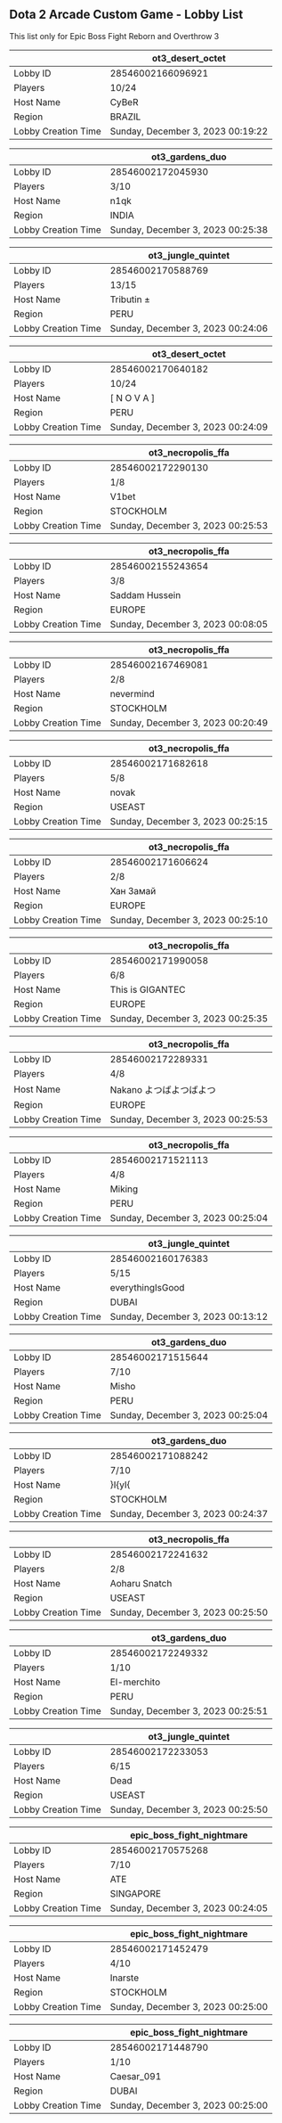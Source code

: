 ## Dota 2 Arcade Custom Game - Lobby List

This list only for Epic Boss Fight Reborn and Overthrow 3

|  | ot3_desert_octet |
| ------ | ------ |
| Lobby ID | 28546002166096921 |
| Players | 10/24 |
| Host Name | CyBeR |
| Region | BRAZIL |
| Lobby Creation Time | Sunday, December 3, 2023 00:19:22 |


|  | ot3_gardens_duo |
| ------ | ------ |
| Lobby ID | 28546002172045930 |
| Players | 3/10 |
| Host Name | n1qk |
| Region | INDIA |
| Lobby Creation Time | Sunday, December 3, 2023 00:25:38 |


|  | ot3_jungle_quintet |
| ------ | ------ |
| Lobby ID | 28546002170588769 |
| Players | 13/15 |
| Host Name | Tributin ± |
| Region | PERU |
| Lobby Creation Time | Sunday, December 3, 2023 00:24:06 |


|  | ot3_desert_octet |
| ------ | ------ |
| Lobby ID | 28546002170640182 |
| Players | 10/24 |
| Host Name | [ N O V A ] |
| Region | PERU |
| Lobby Creation Time | Sunday, December 3, 2023 00:24:09 |


|  | ot3_necropolis_ffa |
| ------ | ------ |
| Lobby ID | 28546002172290130 |
| Players | 1/8 |
| Host Name | V1bet |
| Region | STOCKHOLM |
| Lobby Creation Time | Sunday, December 3, 2023 00:25:53 |


|  | ot3_necropolis_ffa |
| ------ | ------ |
| Lobby ID | 28546002155243654 |
| Players | 3/8 |
| Host Name | Saddam Hussein |
| Region | EUROPE |
| Lobby Creation Time | Sunday, December 3, 2023 00:08:05 |


|  | ot3_necropolis_ffa |
| ------ | ------ |
| Lobby ID | 28546002167469081 |
| Players | 2/8 |
| Host Name | nevermind |
| Region | STOCKHOLM |
| Lobby Creation Time | Sunday, December 3, 2023 00:20:49 |


|  | ot3_necropolis_ffa |
| ------ | ------ |
| Lobby ID | 28546002171682618 |
| Players | 5/8 |
| Host Name | novak |
| Region | USEAST |
| Lobby Creation Time | Sunday, December 3, 2023 00:25:15 |


|  | ot3_necropolis_ffa |
| ------ | ------ |
| Lobby ID | 28546002171606624 |
| Players | 2/8 |
| Host Name | Хан Замай |
| Region | EUROPE |
| Lobby Creation Time | Sunday, December 3, 2023 00:25:10 |


|  | ot3_necropolis_ffa |
| ------ | ------ |
| Lobby ID | 28546002171990058 |
| Players | 6/8 |
| Host Name | This is GIGANTEC |
| Region | EUROPE |
| Lobby Creation Time | Sunday, December 3, 2023 00:25:35 |


|  | ot3_necropolis_ffa |
| ------ | ------ |
| Lobby ID | 28546002172289331 |
| Players | 4/8 |
| Host Name | Nakano よつばよつばよつ |
| Region | EUROPE |
| Lobby Creation Time | Sunday, December 3, 2023 00:25:53 |


|  | ot3_necropolis_ffa |
| ------ | ------ |
| Lobby ID | 28546002171521113 |
| Players | 4/8 |
| Host Name | Miking |
| Region | PERU |
| Lobby Creation Time | Sunday, December 3, 2023 00:25:04 |


|  | ot3_jungle_quintet |
| ------ | ------ |
| Lobby ID | 28546002160176383 |
| Players | 5/15 |
| Host Name | everythingIsGood |
| Region | DUBAI |
| Lobby Creation Time | Sunday, December 3, 2023 00:13:12 |


|  | ot3_gardens_duo |
| ------ | ------ |
| Lobby ID | 28546002171515644 |
| Players | 7/10 |
| Host Name | Misho |
| Region | PERU |
| Lobby Creation Time | Sunday, December 3, 2023 00:25:04 |


|  | ot3_gardens_duo |
| ------ | ------ |
| Lobby ID | 28546002171088242 |
| Players | 7/10 |
| Host Name | }I{yI{ |
| Region | STOCKHOLM |
| Lobby Creation Time | Sunday, December 3, 2023 00:24:37 |


|  | ot3_necropolis_ffa |
| ------ | ------ |
| Lobby ID | 28546002172241632 |
| Players | 2/8 |
| Host Name | Aoharu Snatch |
| Region | USEAST |
| Lobby Creation Time | Sunday, December 3, 2023 00:25:50 |


|  | ot3_gardens_duo |
| ------ | ------ |
| Lobby ID | 28546002172249332 |
| Players | 1/10 |
| Host Name | El-merchito |
| Region | PERU |
| Lobby Creation Time | Sunday, December 3, 2023 00:25:51 |


|  | ot3_jungle_quintet |
| ------ | ------ |
| Lobby ID | 28546002172233053 |
| Players | 6/15 |
| Host Name | Dead |
| Region | USEAST |
| Lobby Creation Time | Sunday, December 3, 2023 00:25:50 |


|  | epic_boss_fight_nightmare |
| ------ | ------ |
| Lobby ID | 28546002170575268 |
| Players | 7/10 |
| Host Name | ATE |
| Region | SINGAPORE |
| Lobby Creation Time | Sunday, December 3, 2023 00:24:05 |


|  | epic_boss_fight_nightmare |
| ------ | ------ |
| Lobby ID | 28546002171452479 |
| Players | 4/10 |
| Host Name | Inarste |
| Region | STOCKHOLM |
| Lobby Creation Time | Sunday, December 3, 2023 00:25:00 |


|  | epic_boss_fight_nightmare |
| ------ | ------ |
| Lobby ID | 28546002171448790 |
| Players | 1/10 |
| Host Name | Caesar_091 |
| Region | DUBAI |
| Lobby Creation Time | Sunday, December 3, 2023 00:25:00 |


